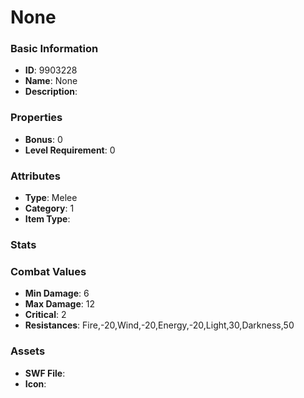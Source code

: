 # None



### Basic Information

- **ID**: 9903228
- **Name**: None
- **Description**: 

### Properties

- **Bonus**: 0
- **Level Requirement**: 0

### Attributes

- **Type**: Melee
- **Category**: 1
- **Item Type**: 

### Stats


### Combat Values

- **Min Damage**: 6
- **Max Damage**: 12
- **Critical**: 2
- **Resistances**: Fire,-20,Wind,-20,Energy,-20,Light,30,Darkness,50

### Assets

- **SWF File**: 
- **Icon**: 

